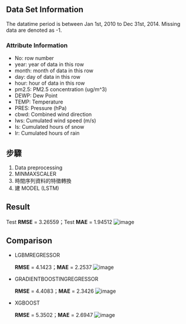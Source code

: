 ## Data Set Information
The datatime period is between Jan 1st, 2010 to Dec 31st, 2014. Missing data are denoted as -1.

### Attribute Information

- No: row number
- year: year of data in this row
- month: month of data in this row
- day: day of data in this row
- hour: hour of data in this row
- pm2.5: PM2.5 concentration (ug/m^3)
- DEWP: Dew Point 
- TEMP: Temperature
- PRES: Pressure (hPa)
- cbwd: Combined wind direction
- Iws: Cumulated wind speed (m/s)
- Is: Cumulated hours of snow
- Ir: Cumulated hours of rain

## 步驟
1. Data preprocessing
2. MINMAXSCALER
3. 時間序列資料的特徵轉換
4. 建 MODEL (LSTM)

## Result
Test **RMSE** = 3.26559；Test **MAE** = 1.94512 
![image](https://github.com/yy1200/PM2.5-Concentration-Prediction/assets/92247082/b70d73b7-e087-447e-b403-6a13f7cf295d)

## Comparison
- LGBMREGRESSOR

  **RMSE** = 4.1423；**MAE** = 2.2537
  ![image](https://github.com/yy1200/PM2.5-Concentration-Prediction/assets/92247082/40a6b129-eec2-4dd7-89a9-6146401c108d)
- GRADIENTBOOSTINGREGRESSOR

  **RMSE** = 4.4083；**MAE** = 2.3426
  ![image](https://github.com/yy1200/PM2.5-Concentration-Prediction/assets/92247082/11eaaba6-866e-49b6-8e6e-025b85a22dfe)
- XGBOOST

  **RMSE** = 5.3502；**MAE** = 2.6947
  ![image](https://github.com/yy1200/PM2.5-Concentration-Prediction/assets/92247082/2eee97e1-fbb2-4200-8117-13f8ffa8fa08)



